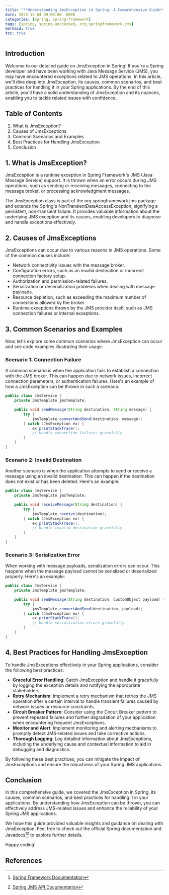 ```yaml
---
title: "**Understanding JmsException in Spring: A Comprehensive Guide**"
date: 2023-12-04 09:00:00 -0000
categories: [Spring, spring-framework]
tags: [spring, spring-unchecked, org.springframework.jms]
mermaid: true
toc: true
---
```



## Introduction

Welcome to our detailed guide on JmsException in Spring! If you're a Spring developer and have been working with Java Message Service (JMS), you may have encountered exceptions related to JMS operations. In this article, we'll dive deep into JmsException, its causes, common scenarios, and best practices for handling it in your Spring applications. By the end of this article, you'll have a solid understanding of JmsException and its nuances, enabling you to tackle related issues with confidence.

## Table of Contents

1. What is JmsException?
2. Causes of JmsExceptions
3. Common Scenarios and Examples
4. Best Practices for Handling JmsException
5. Conclusion

## 1. What is JmsException?

JmsException is a runtime exception in Spring Framework's JMS (Java Message Service) support. It is thrown when an error occurs during JMS operations, such as sending or receiving messages, connecting to the message broker, or processing acknowledgment messages.

The JmsException class is part of the org.springframework.jms package and extends the Spring's NonTransientDataAccessException, signifying a persistent, non-transient failure. It provides valuable information about the underlying JMS exception and its causes, enabling developers to diagnose and handle exceptions effectively.

## 2. Causes of JmsExceptions

JmsExceptions can occur due to various reasons in JMS operations. Some of the common causes include:

- Network connectivity issues with the message broker.
- Configuration errors, such as an invalid destination or incorrect connection factory setup.
- Authorization and permission-related failures.
- Serialization or deserialization problems when dealing with message payloads.
- Resource depletion, such as exceeding the maximum number of connections allowed by the broker.
- Runtime exceptions thrown by the JMS provider itself, such as JMS connection failures or internal exceptions.

## 3. Common Scenarios and Examples

Now, let's explore some common scenarios where JmsException can occur and see code examples illustrating their usage.

### Scenario 1: Connection Failure

A common scenario is when the application fails to establish a connection with the JMS broker. This can happen due to network issues, incorrect connection parameters, or authentication failures. Here's an example of how a JmsException can be thrown in such a scenario:

```java
public class JmsService {
    private JmsTemplate jmsTemplate;

    public void sendMessage(String destination, String message) {
        try {
            jmsTemplate.convertAndSend(destination, message);
        } catch (JmsException ex) {
            ex.printStackTrace();
            // Handle connection failures gracefully
        }
    }
}
```

### Scenario 2: Invalid Destination

Another scenario is when the application attempts to send or receive a message using an invalid destination. This can happen if the destination does not exist or has been deleted. Here's an example:

```java
public class JmsService {
    private JmsTemplate jmsTemplate;

    public void receiveMessage(String destination) {
        try {
            jmsTemplate.receive(destination);
        } catch (JmsException ex) {
            ex.printStackTrace();
            // Handle invalid destination gracefully
        }
    }
}
```

### Scenario 3: Serialization Error

When working with message payloads, serialization errors can occur. This happens when the message payload cannot be serialized or deserialized properly. Here's an example:

```java
public class JmsService {
    private JmsTemplate jmsTemplate;

    public void sendMessage(String destination, CustomObject payload) {
        try {
            jmsTemplate.convertAndSend(destination, payload);
        } catch (JmsException ex) {
            ex.printStackTrace();
            // Handle serialization errors gracefully
        }
    }
}
```

## 4. Best Practices for Handling JmsException

To handle JmsExceptions effectively in your Spring applications, consider the following best practices:

- **Graceful Error Handling**: Catch JmsException and handle it gracefully by logging the exception details and notifying the appropriate stakeholders.
- **Retry Mechanism**: Implement a retry mechanism that retries the JMS operation after a certain interval to handle transient failures caused by network issues or resource constraints.
- **Circuit Breaker Pattern**: Consider using the Circuit Breaker pattern to prevent repeated failures and further degradation of your application when encountering frequent JmsExceptions.
- **Monitor and Alert**: Implement monitoring and alerting mechanisms to promptly detect JMS-related issues and take corrective actions.
- **Thorough Logging**: Log detailed information about JmsExceptions, including the underlying cause and contextual information to aid in debugging and diagnostics.

By following these best practices, you can mitigate the impact of JmsExceptions and ensure the robustness of your Spring JMS applications.

## Conclusion

In this comprehensive guide, we covered the JmsException in Spring, its causes, common scenarios, and best practices for handling it in your applications. By understanding how JmsException can be thrown, you can effectively address JMS-related issues and enhance the reliability of your Spring JMS applications.

We hope this guide provided valuable insights and guidance on dealing with JmsException. Feel free to check out the official Spring documentation and Javadocs[^1^][^2^] to explore further details.

Happy coding!

## References

[^1^]: [Spring Framework Documentation](https://docs.spring.io/spring-framework/docs/current/reference/html/index.html)
[^2^]: [Spring JMS API Documentation](https://docs.spring.io/spring-framework/docs/current/javadoc-api/org/springframework/jms/JmsException.html)